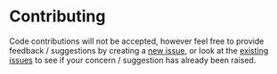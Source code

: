 # Contributing

Code contributions will not be accepted, however feel free to provide feedback / suggestions 
by creating a [new issue](https://github.com/Owl-Domain/Markdown/issues/new), or look at 
the [existing issues](https://github.com/Owl-Domain/Markdown/issues?q=) to see if your
concern / suggestion has already been raised.
